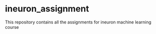 # ineuron_assignment
This repository contains all the assignments for ineuron machine learning course
